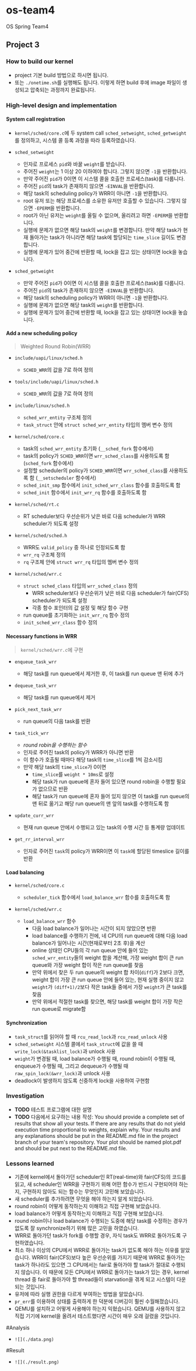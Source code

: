 # os-team4
OS Spring Team4
## Project 3

### How to build our kernel
* project 기본 build 방법으로 하시면 됩니다.
* 또는 `./onetime.sh`를 실행해도 됩니다. 이렇게 하면 build 후에 image 파일이 생성되고 압축되는 과정까지 완료됩니다.

### High-level design and implementation
#### System call registration
* `kernel/sched/core.c`에 두 system call `sched_setweight`, `sched_getweight`를 정의하고, 시스템 콜 등록 과정을 따라 등록하였습니다.

* `sched_setweight`
  * 인자로 프로세스 `pid`와 바꿀 `weight`를 받습니다. 
  * 주어진 `weight`는 1 이상 20 이하여야 합니다. 그렇지 않으면 `-1`을 반환합니다.
  * 만약 주어진 `pid`가 0이면 이 시스템 콜을 호출한 프로세스(task)를 다룹니다.
  * 주어진 `pid`의 task가 존재하지 않으면 `-EINVAL`을 반환합니다.
  * 해당 task의 scheduling policy가 WRR이 아니면 `-1`을 반환합니다.
  * root 유저 또는 해당 프로세스를 소유한 유저만 호출할 수 있습니다. 그렇지 않으면 `-EPERM`을 반환합니다.
  * root가 아닌 유저는 `weight`를 올릴 수 없으며, 올리려고 하면 `-EPERM`을 반환합니다.
  * 실행에 문제가 없으면 해당 task의 `weight`를 변경합니다. 만약 해당 task가 현재 돌아가는 task가 아니라면 해당 task에 할당되는 `time_slice` 길이도 변경합니다.
  * 실행에 문제가 있어 중간에 반환할 때, lock을 잡고 있는 상태이면 lock을 놓습니다.

* `sched_getweight`
  * 만약 주어진 `pid`가 0이면 이 시스템 콜을 호출한 프로세스(task)를 다룹니다.
  * 주어진 `pid`의 task가 존재하지 않으면 `-EINVAL`을 반환합니다.
  * 해당 task의 scheduling policy가 WRR이 아니면 `-1`을 반환합니다.
  * 실행에 문제가 없으면 해당 task의 `weight`를 반환합니다.
  * 실행에 문제가 있어 중간에 반환할 때, lock을 잡고 있는 상태이면 lock을 놓습니다.

#### Add a new scheduling policy
> Weighted Round Robin(WRR)

* `include/uapi/linux/sched.h`
  * `SCHED_WRR`의 값을 7로 하여 정의

* `tools/include/uapi/linux/sched.h`
  * `SCHED_WRR`의 값을 7로 하여 정의

* `include/linux/sched.h`
  * `sched_wrr_entity` 구조체 정의
  * `task_struct` 안에 `struct sched_wrr_entity` 타입의 멤버 변수 정의

* `kernel/sched/core.c`
  * task의 `sched_wrr_entity` 초기화 (`__sched_fork` 함수에서)
  * task의 policy가 `SCHED_WRR`이면 `wrr_sched_class`를 사용하도록 함 (`sched_fork` 함수에서)
  * 설정할 scheduler의 policy가 `SCHED_WRR`이면 `wrr_sched_class`를 사용하도록 함 (`__setscheduler` 함수에서)
  * `sched_init_smp` 함수에서 `init_sched_wrr_class` 함수를 호출하도록 함
  * `sched_init` 함수에서 `init_wrr_rq` 함수를 호출하도록 함

* `kernel/sched/rt.c`
  * RT scheduler보다 우선순위가 낮은 바로 다음 scheduler가 WRR scheduler가 되도록 설정

* `kernel/sched/sched.h`
  * WRR도 `valid_policy` 중 하나로 인정되도록 함
  * `wrr_rq` 구조체 정의
  * `rq` 구조체 안에 `struct wrr_rq` 타입의 멤버 변수 정의

* `kernel/sched/wrr.c`
  * `struct sched_class` 타입의 `wrr_sched_class` 정의
    * WRR scheduler보다 우선순위가 낮은 바로 다음 scheduler가 fair(CFS) scheduler가 되도록 설정
    * 각종 함수 포인터의 값 설정 및 해당 함수 구현
  * run queue를 초기화하는 `init_wrr_rq` 함수 정의
  * `init_sched_wrr_class` 함수 정의

#### Necessary functions in WRR
> `kernel/sched/wrr.c`에 구현

* `enqueue_task_wrr`
  * 해당 task를 run queue에서 제거한 후, 이 task를 run queue 맨 뒤에 추가

* `dequeue_task_wrr`
  * 해당 task를 run queue에서 제거

* `pick_next_task_wrr`
  * run queue의 다음 task를 반환

* `task_tick_wrr`
  * *round robin을 수행하는 함수*
  * 인자로 주어진 task의 policy가 WRR가 아니면 반환
  * 이 함수가 호출될 때마다 해당 task의 `time_slice`를 1씩 감소시킴
  * 만약 해당 task의 `time_slice`가 0이면
    * `time_slice`를 `weight * 10ms`로 설정
    * 해당 task가 run queue에 혼자 들어 있으면 round robin을 수행할 필요가 없으므로 반환
    * 해당 task가 run queue에 혼자 들어 있지 않으면 이 task를 run queue의 맨 뒤로 옮기고 해당 run queue의 맨 앞의 task를 수행하도록 함

* `update_curr_wrr`
  * 현재 run queue 안에서 수행되고 있는 task의 수행 시간 등 통계량 업데이트

* `get_rr_interval_wrr`
  * 인자로 주어진 `task`의 policy가 WRR이면 이 `task`에 할당된 timeslice 길이를 반환

#### Load balancing
* `kernel/sched/core.c`
  * `scheduler_tick` 함수에서 `load_balance_wrr` 함수를 호출하도록 함

* `kernel/sched/wrr.c`
  * `load_balance_wrr` 함수
    * 다음 load balance가 일어나는 시간이 되지 않았으면 반환
    * load balance를 수행하기 전에, 네 CPU의 run queue에 대해 다음 load balance가 일어나는 시간(현재로부터 2초 후)을 계산
    * online 상태인 CPU들의 각 run queue 안에 들어 있는 `sched_wrr_entity`들의 weight 합을 계산해, 가장 weight 합이 큰 run queue와 가장 weight 합이 작은 run queue를 찾음
    * 만약 위에서 찾은 두 run queue의 weight 합 차이(`diff`)가 2보다 크면, weight 합이 가장 큰 run queue 안에 들어 있는, 현재 실행 중이지 않고 `weight`가 `(diff+1)/2`보다 작은 task들 중에서 가장 `weight`가 큰 task를 찾음
    * 만약 위에서 적절한 task를 찾으면, 해당 task를 weight 합이 가장 작은 run queue로 migrate함

#### Synchronization
* `task_struct`를 읽어야 할 때 `rcu_read_lock`과 `rcu_read_unlock` 사용
* `sched_setweight` 시스템 콜에서 `task_struct`에 값을 쓸 때 `write_lock(&tasklist_lock)`과 unlock 사용
* `weight`가 변경될 때, load balance가 수행될 때, round robin이 수행될 때, enqueue가 수행될 때, 그리고 dequeue가 수행될 때 `raw_spin_lock(&wrr_lock)`과 unlock 사용
* deadlock이 발생하지 않도록 신중하게 lock을 사용하여 구현함

### Investigation
* **TODO** 테스트 프로그램에 대한 설명
* **TODO** 다음에서 요구하는 내용 작성:
You should provide a complete set of results that show all your tests. If there are any results that do not yield execution time proportional to weights, explain why. Your results and any explanations should be put in the README.md file in the project branch of your team's repository. Your plot should be named plot.pdf and should be put next to the README.md file.

### Lessons learned
* 기존에 kernel에서 돌아가던 scheduler인 RT(real-time)와 fair(CFS)의 코드를 읽고, 새 scheduler인 WRR을 구현하기 위해 어떤 함수가 반드시 구현되어야 하는지, 구현하지 않아도 되는 함수는 무엇인지 고민해 보았습니다.
* 새 scheduler를 추가하려면 무엇을 해야 하는지 알게 되었습니다.
* round robin이 어떻게 동작하는지 이해하고 직접 구현해 보았습니다.
* load balance가 어떻게 동작하는지 이해하고 직접 구현해 보았습니다.
* round robin이나 load balance가 수행되는 도중에 해당 task를 수정하는 경우가 없도록 잘 synchronize하기 위해 많은 고민을 하였습니다.
* WRR로 돌아가던 task가 fork를 수행할 경우, 자식 task도 WRR로 돌아가도록 구현하였습니다.
* 최소 하나 이상의 CPU에서 WRR로 돌아가는 task가 없도록 해야 하는 이유를 알았습니다. WRR이 fair(CFS)보다 높은 우선순위를 가지기 때문에 WRR로 돌아가는 task가 하나라도 있으면 그 CPU에서는 fair로 돌아가야 할 task가 절대로 수행되지 않습니다. 이 때문에 모든 CPU에서 WRR로 돌아가는 task가 있는 경우, kernel thread 중 fair로 돌아가야 할 thread들이 starvation을 겪게 되고 시스템이 다운되는 것입니다.
* 유저에 따라 실행 권한을 다르게 부여하는 방법을 알았습니다.
* `pr_err`를 이용하여 상태를 출력하게 한 덕분에 디버깅이 훨씬 수월해졌습니다.
* QEMU를 설치하고 어떻게 사용해야 하는지 익혔습니다. QEMU를 사용하지 않고 직접 기기에 kernel을 올려서 테스트했다면 시간이 매우 오래 걸렸을 것입니다.

#Analysis
*     ![](./data.png)
#Result
*     ![](./result.png)
